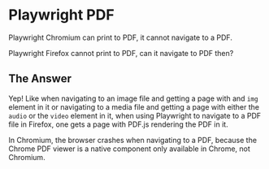 # Playwright PDF

Playwright Chromium can print to PDF, it cannot navigate to a PDF.

Playwright Firefox cannot print to PDF, can it navigate to PDF then?

## The Answer

Yep! Like when navigating to an image file and getting a page with and `img`
element in it or navigating to a media file and getting a page with either the
`audio` or the `video` element in it, when using Playwright to navigate to a PDF
file in Firefox, one gets a page with PDF.js rendering the PDF in it.

In Chromium, the browser crashes when navigating to a PDF, because the Chrome
PDF viewer is a native component only available in Chrome, not Chromium.
